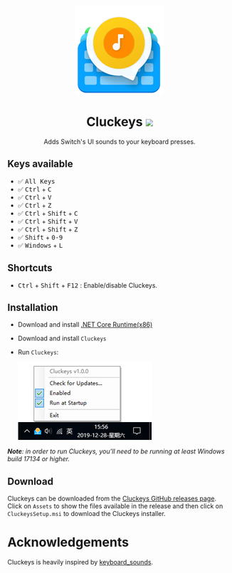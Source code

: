 <p align="center"><img src="./logo.png" alt="Cluckeys"></p>
<h1 align="center">Cluckeys <a href="https://github.com/YiiGuxing/Cluckeys/releases/latest"><img src="https://img.shields.io/github/release/YiiGuxing/Cluckeys.svg?style=flat-square&colorB=08a3ff"></a></h1>
<p align="center">Adds Switch's UI sounds to your keyboard presses.</p>

## Keys available

- :white_check_mark: <kbd>All Keys</kbd>
- :white_check_mark: <kbd>Ctrl</kbd> + <kbd>C</kbd>
- :white_check_mark: <kbd>Ctrl</kbd> + <kbd>V</kbd>
- :white_check_mark: <kbd>Ctrl</kbd> + <kbd>Z</kbd>
- :white_check_mark: <kbd>Ctrl</kbd> + <kbd>Shift</kbd> + <kbd>C</kbd>
- :white_check_mark: <kbd>Ctrl</kbd> + <kbd>Shift</kbd> + <kbd>V</kbd>
- :white_check_mark: <kbd>Ctrl</kbd> + <kbd>Shift</kbd> + <kbd>Z</kbd>
- :white_check_mark: <kbd>Shift</kbd> + <kbd>0-9</kbd>
- :white_check_mark: <kbd>Windows</kbd> + <kbd>L</kbd>

## Shortcuts

- <kbd>Ctrl</kbd> + <kbd>Shift</kbd> + <kbd>F12</kbd> : Enable/disable Cluckeys.

## Installation

- Download and install [.NET Core Runtime(x86)](https://dotnet.microsoft.com/download)
- Download and install `Cluckeys`
- Run `Cluckeys`:

  ![screenshots](./screenshot.png)

***Note**: in order to run Cluckeys, you'll need to be running at least Windows build 17134 or higher.*

## Download

Cluckeys can be downloaded from the [Cluckeys GitHub releases page](https://github.com/YiiGuxing/Cluckeys/releases/latest).
Click on `Assets` to show the files available in the release and then click on `CluckeysSetup.msi` to download the Cluckeys installer.

# Acknowledgements

Cluckeys is heavily inspired by [keyboard_sounds](https://github.com/LiaoBill/keyboard_sounds).
